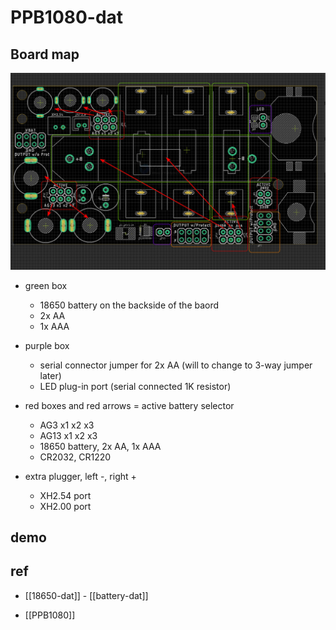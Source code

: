 
# PPB1080-dat

## Board map 

![](2024-08-26-18-25-06.png)

- green box
  - 18650 battery on the backside of the baord
  - 2x AA 
  - 1x AAA

- purple box 
  - serial connector jumper for 2x AA (will to change to 3-way jumper later)
  - LED plug-in port (serial connected 1K resistor)

- red boxes and red arrows = active battery selector 
  - AG3 x1 x2 x3
  - AG13 x1 x2 x3 
  - 18650 battery, 2x AA, 1x AAA
  - CR2032, CR1220

- extra plugger, left -, right +
  - XH2.54 port 
  - XH2.00 port 




## demo 


## ref 

- [[18650-dat]] - [[battery-dat]]

- [[PPB1080]]